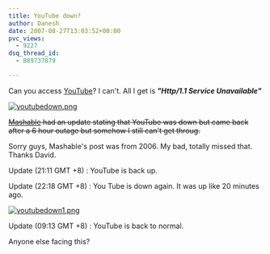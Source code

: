 ```yaml
---
title: YouTube down?
author: Danesh
date: 2007-08-27T13:03:52+00:00
pvc_views:
  - 9227
dsq_thread_id:
  - 889737879

---
```

Can you access [YouTube][1]? I can't. All I get is _**"Http/1.1 Service Unavailable"**_

[![youtubedown.png][2]][3]

<strike>[Mashable][4] had an update stating that YouTube was down but came back after a 6 hour outage but somehow I still can't get throug.</strike>

Sorry guys, Mashable's post was from 2006. My bad, totally missed that. Thanks David.

Update (21:11 GMT +8) : YouTube is back up.

Update (22:18 GMT +8) : You Tube is down again. It was up like 20 minutes ago.

[![youtubedown1.png][5]][6]

Update (09:13 GMT +8) : YouTube is back to normal.

Anyone else facing this?

 [1]: http://www.youtube.com/
 [2]: /wp-content/uploads/2007/08/youtubedown.png
 [3]: /wp-content/uploads/2007/08/youtubedown.png "youtubedown.png"
 [4]: http://mashable.com/?p=842
 [5]: /wp-content/uploads/2007/08/youtubedown1.png
 [6]: /wp-content/uploads/2007/08/youtubedown1.png "youtubedown1.png"